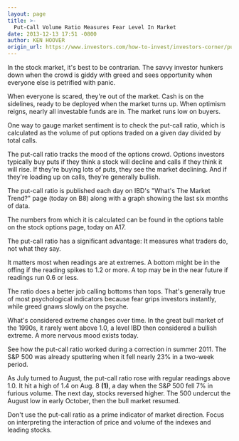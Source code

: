 ```yaml
---
layout: page
title: >-
  Put-Call Volume Ratio Measures Fear Level In Market
date: 2013-12-13 17:51 -0800
author: KEN HOOVER
origin_url: https://www.investors.com/how-to-invest/investors-corner/put-call-ratio-measures-market-fear/
---
```


In the stock market, it's best to be contrarian. The savvy investor hunkers down when the crowd is giddy with greed and sees opportunity when everyone else is petrified with panic.

When everyone is scared, they're out of the market. Cash is on the sidelines, ready to be deployed when the market turns up. When optimism reigns, nearly all investable funds are in. The market runs low on buyers.

One way to gauge market sentiment is to check the put-call ratio, which is calculated as the volume of put options traded on a given day divided by total calls.

The put-call ratio tracks the mood of the options crowd. Options investors typically buy puts if they think a stock will decline and calls if they think it will rise. If they're buying lots of puts, they see the market declining. And if they're loading up on calls, they're generally bullish.

The put-call ratio is published each day on IBD's "What's The Market Trend?" page (today on B8) along with a graph showing the last six months of data.

The numbers from which it is calculated can be found in the options table on the stock options page, today on A17.

The put-call ratio has a significant advantage: It measures what traders do, not what they say.

It matters most when readings are at extremes. A bottom might be in the offing if the reading spikes to 1.2 or more. A top may be in the near future if readings run 0.6 or less.

The ratio does a better job calling bottoms than tops. That's generally true of most psychological indicators because fear grips investors instantly, while greed gnaws slowly on the psyche.

What's considered extreme changes over time. In the great bull market of the 1990s, it rarely went above 1.0, a level IBD then considered a bullish extreme. A more nervous mood exists today.

See how the put-call ratio worked during a correction in summer 2011. The S&P 500 was already sputtering when it fell nearly 23% in a two-week period.

As July turned to August, the put-call ratio rose with regular readings above 1.0. It hit a high of 1.4 on Aug. 8 **(1)**, a day when the S&P 500 fell 7% in furious volume. The next day, stocks reversed higher. The 500 undercut the August low in early October, then the bull market resumed.

Don't use the put-call ratio as a prime indicator of market direction. Focus on interpreting the interaction of price and volume of the indexes and leading stocks.
